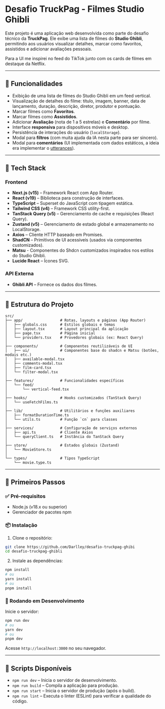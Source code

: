 # Desafio TruckPag - Filmes Studio Ghibli

Este projeto é uma aplicação web desenvolvida como parte do desafio técnico da **TruckPag**. Ele exibe uma lista de filmes do **Studio Ghibli**, permitindo aos usuários visualizar detalhes, marcar como favoritos, assistidos e adicionar avaliações pessoais.

Para a UI me inspirei no feed do TikTok junto com os cards de filmes em destaque da Netflix.

---

## 🚀 Funcionalidades

* Exibição de uma lista de filmes do Studio Ghibli em um feed vertical.
* Visualização de detalhes do filme: título, imagem, banner, data de lançamento, duração, descrição, diretor, produtor e pontuação.
* Marcar filmes como **Favoritos**.
* Marcar filmes como **Assistidos**.
* Adicionar **Avaliação** (nota de 1 a 5 estrelas) e **Comentário** por filme.
* Interface **responsiva** para dispositivos móveis e desktop.
* Persistência de interações do usuário (`localStorage`).
* Modal para **filtros** (com muita ajuda da IA nesta parte para ser sincero).
* Modal para **comentários** (UI implementada com dados estáticos, a ideia era implementar o [utterances](https://github.com/utterance/utterances)).

---

## 🧪 Tech Stack

### Frontend

* **Next.js (v15)** – Framework React com App Router.
* **React (v19)** – Biblioteca para construção de interfaces.
* **TypeScript** – Superset do JavaScript com tipagem estática.
* **Tailwind CSS (v4)** – Framework CSS utility-first.
* **TanStack Query (v5)** – Gerenciamento de cache e requisições (React Query).
* **Zustand (v5)** – Gerenciamento de estado global e armazenamento no LocalStorage.
* **Axios** – Cliente HTTP baseado em Promises.
* **ShadCN** – Primitivos de UI acessíveis (usados via componentes customizados).
* **Matsu** - Componentes do Shdcn customizados inspirados nos estilos do Studio Ghibli.
* **Lucide React** – Ícones SVG.

### API Externa

* **Ghibli API** – Fornece os dados dos filmes.

---

## 📁 Estrutura do Projeto

```
src/
├── app/                 # Rotas, layouts e páginas (App Router)
│   ├── globals.css      # Estilos globais e temas
│   ├── layout.tsx       # Layout principal da aplicação
│   ├── page.tsx         # Página inicial
│   └── providers.tsx    # Provedores globais (ex: React Query)
│
├── components/          # Componentes reutilizáveis de UI
│   ├── ui/              # Componentes base do shadcn e Matsu (botões, modais etc.)
│   ├── available-modal.tsx 
│   ├── comments-modal.tsx
│   ├── film-card.tsx
│   └── filter-modal.tsx
│
├── features/            # Funcionalidades específicas
│   └── feed/
│       └── vertical-feed.tsx
│
├── hooks/               # Hooks customizados (TanStack Query)
│   └── useFetchFilms.ts
│
├── lib/                 # Utilitários e funções auxiliares
│   ├── formatDurationTime.ts
│   └── utils.ts         # Função `cn` para classes
│
├── services/            # Configuração de serviços externos
│   ├── api.ts           # Cliente Axios
│   └── queryClient.ts   # Instância do TanStack Query
│
├── store/               # Estados globais (Zustand)
│   └── MovieStore.ts
│
└── types/               # Tipos TypeScript
    └── movie.type.ts
```

---

## 🧰 Primeiros Passos

### ✅ Pré-requisitos

* Node.js (v18.x ou superior)
* Gerenciador de pacotes npm

### 📦 Instalação

1. Clone o repositório:

```bash
git clone https://github.com/Darlley/desafio-truckpag-ghibi
cd desafio-truckpag-ghibli
```

2. Instale as dependências:

```bash
npm install
# ou
yarn install
# ou
pnpm install
```

### 🚀 Rodando em Desenvolvimento

Inicie o servidor:

```bash
npm run dev
# ou
yarn dev
# ou
pnpm dev
```

Acesse `http://localhost:3000` no seu navegador.

---

## 📜 Scripts Disponíveis

* `npm run dev` – Inicia o servidor de desenvolvimento.
* `npm run build` – Compila a aplicação para produção.
* `npm run start` – Inicia o servidor de produção (após o build).
* `npm run lint` – Executa o linter (ESLint) para verificar a qualidade do código.